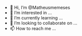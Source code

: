 - 👋 Hi, I’m @Matheusmemeses
- 👀 I’m interested in ...
- 🌱 I’m currently learning ...
- 💞️ I’m looking to collaborate on ...
- 📫 How to reach me ...

<!---
Matheusmemeses/Matheusmemeses is a ✨ special ✨ repository because its `README.md` (this file) appears on your GitHub profile.
You can click the Preview link to take a look at your changes.
--->
